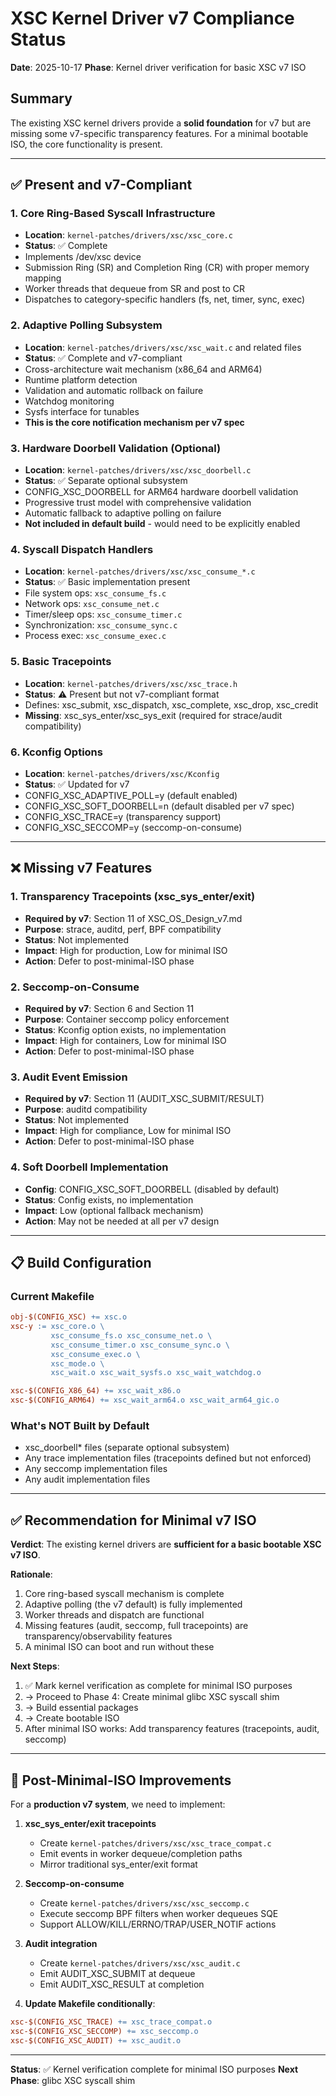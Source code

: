 # XSC Kernel Driver v7 Compliance Status

**Date**: 2025-10-17
**Phase**: Kernel driver verification for basic XSC v7 ISO

## Summary

The existing XSC kernel drivers provide a **solid foundation** for v7 but are missing some v7-specific transparency features. For a minimal bootable ISO, the core functionality is present.

---

## ✅ Present and v7-Compliant

### 1. Core Ring-Based Syscall Infrastructure
- **Location**: `kernel-patches/drivers/xsc/xsc_core.c`
- **Status**: ✅ Complete
- Implements /dev/xsc device
- Submission Ring (SR) and Completion Ring (CR) with proper memory mapping
- Worker threads that dequeue from SR and post to CR
- Dispatches to category-specific handlers (fs, net, timer, sync, exec)

### 2. Adaptive Polling Subsystem
- **Location**: `kernel-patches/drivers/xsc/xsc_wait.c` and related files
- **Status**: ✅ Complete and v7-compliant
- Cross-architecture wait mechanism (x86_64 and ARM64)
- Runtime platform detection
- Validation and automatic rollback on failure
- Watchdog monitoring
- Sysfs interface for tunables
- **This is the core notification mechanism per v7 spec**

### 3. Hardware Doorbell Validation (Optional)
- **Location**: `kernel-patches/drivers/xsc/xsc_doorbell.c`
- **Status**: ✅ Separate optional subsystem
- CONFIG_XSC_DOORBELL for ARM64 hardware doorbell validation
- Progressive trust model with comprehensive validation
- Automatic fallback to adaptive polling on failure
- **Not included in default build** - would need to be explicitly enabled

### 4. Syscall Dispatch Handlers
- **Location**: `kernel-patches/drivers/xsc/xsc_consume_*.c`
- **Status**: ✅ Basic implementation present
- File system ops: `xsc_consume_fs.c`
- Network ops: `xsc_consume_net.c`
- Timer/sleep ops: `xsc_consume_timer.c`
- Synchronization: `xsc_consume_sync.c`
- Process exec: `xsc_consume_exec.c`

### 5. Basic Tracepoints
- **Location**: `kernel-patches/drivers/xsc/xsc_trace.h`
- **Status**: ⚠️ Present but not v7-compliant format
- Defines: xsc_submit, xsc_dispatch, xsc_complete, xsc_drop, xsc_credit
- **Missing**: xsc_sys_enter/xsc_sys_exit (required for strace/audit compatibility)

### 6. Kconfig Options
- **Location**: `kernel-patches/drivers/xsc/Kconfig`
- **Status**: ✅ Updated for v7
- CONFIG_XSC_ADAPTIVE_POLL=y (default enabled)
- CONFIG_XSC_SOFT_DOORBELL=n (default disabled per v7 spec)
- CONFIG_XSC_TRACE=y (transparency support)
- CONFIG_XSC_SECCOMP=y (seccomp-on-consume)

---

## ❌ Missing v7 Features

### 1. Transparency Tracepoints (xsc_sys_enter/exit)
- **Required by v7**: Section 11 of XSC_OS_Design_v7.md
- **Purpose**: strace, auditd, perf, BPF compatibility
- **Status**: Not implemented
- **Impact**: High for production, Low for minimal ISO
- **Action**: Defer to post-minimal-ISO phase

### 2. Seccomp-on-Consume
- **Required by v7**: Section 6 and Section 11
- **Purpose**: Container seccomp policy enforcement
- **Status**: Kconfig option exists, no implementation
- **Impact**: High for containers, Low for minimal ISO
- **Action**: Defer to post-minimal-ISO phase

### 3. Audit Event Emission
- **Required by v7**: Section 11 (AUDIT_XSC_SUBMIT/RESULT)
- **Purpose**: auditd compatibility
- **Status**: Not implemented
- **Impact**: High for compliance, Low for minimal ISO
- **Action**: Defer to post-minimal-ISO phase

### 4. Soft Doorbell Implementation
- **Config**: CONFIG_XSC_SOFT_DOORBELL (disabled by default)
- **Status**: Config exists, no implementation
- **Impact**: Low (optional fallback mechanism)
- **Action**: May not be needed at all per v7 design

---

## 📋 Build Configuration

### Current Makefile
```makefile
obj-$(CONFIG_XSC) += xsc.o
xsc-y := xsc_core.o \
         xsc_consume_fs.o xsc_consume_net.o \
         xsc_consume_timer.o xsc_consume_sync.o \
         xsc_consume_exec.o \
         xsc_mode.o \
         xsc_wait.o xsc_wait_sysfs.o xsc_wait_watchdog.o

xsc-$(CONFIG_X86_64) += xsc_wait_x86.o
xsc-$(CONFIG_ARM64) += xsc_wait_arm64.o xsc_wait_arm64_gic.o
```

### What's NOT Built by Default
- xsc_doorbell* files (separate optional subsystem)
- Any trace implementation files (tracepoints defined but not enforced)
- Any seccomp implementation files
- Any audit implementation files

---

## ✅ Recommendation for Minimal v7 ISO

**Verdict**: The existing kernel drivers are **sufficient for a basic bootable XSC v7 ISO**.

**Rationale**:
1. Core ring-based syscall mechanism is complete
2. Adaptive polling (the v7 default) is fully implemented
3. Worker threads and dispatch are functional
4. Missing features (audit, seccomp, full tracepoints) are transparency/observability features
5. A minimal ISO can boot and run without these

**Next Steps**:
1. ✅ Mark kernel verification as complete for minimal ISO purposes
2. → Proceed to Phase 4: Create minimal glibc XSC syscall shim
3. → Build essential packages
4. → Create bootable ISO
5. After minimal ISO works: Add transparency features (tracepoints, audit, seccomp)

---

## 🔄 Post-Minimal-ISO Improvements

For a **production v7 system**, we need to implement:

1. **xsc_sys_enter/exit tracepoints**
   - Create `kernel-patches/drivers/xsc/xsc_trace_compat.c`
   - Emit events in worker dequeue/completion paths
   - Mirror traditional sys_enter/exit format

2. **Seccomp-on-consume**
   - Create `kernel-patches/drivers/xsc/xsc_seccomp.c`
   - Execute seccomp BPF filters when worker dequeues SQE
   - Support ALLOW/KILL/ERRNO/TRAP/USER_NOTIF actions

3. **Audit integration**
   - Create `kernel-patches/drivers/xsc/xsc_audit.c`
   - Emit AUDIT_XSC_SUBMIT at dequeue
   - Emit AUDIT_XSC_RESULT at completion

4. **Update Makefile conditionally**:
```makefile
xsc-$(CONFIG_XSC_TRACE) += xsc_trace_compat.o
xsc-$(CONFIG_XSC_SECCOMP) += xsc_seccomp.o
xsc-$(CONFIG_XSC_AUDIT) += xsc_audit.o
```

---

**Status**: ✅ Kernel verification complete for minimal ISO purposes
**Next Phase**: glibc XSC syscall shim
